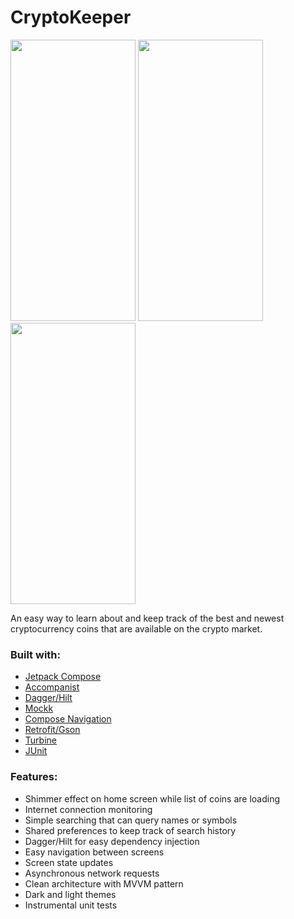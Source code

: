 <h1>CryptoKeeper</h1>

<img src="https://github.com/user-attachments/assets/3fbe0da5-fee7-4729-b677-150b6c79ca4b" width="200dp" height="450dp"> <img src="https://github.com/user-attachments/assets/2c955f71-65af-4073-b651-c95edd44a404" width="200dp" height="450dp"> <img src="https://github.com/user-attachments/assets/4086313a-6c1e-46b7-a34d-cb2f63782449" width="200dp" height="450dp">

<p>An easy way to learn about and keep track of the best and newest cryptocurrency coins that are available on the crypto market. </p>

<h3>
  Built with:
</h3>
    <ul>
      <p>
        <li><a href="https://developer.android.com/develop/ui/compose">Jetpack Compose</a></li>
        <li><a href="https://github.com/google/accompanist">Accompanist</a></li>
        <li><a href="https://github.com/google/dagger">Dagger/Hilt</a></li>
        <li><a href="https://github.com/mockk/mockk">Mockk</a></li>
        <li><a href="https://developer.android.com/develop/ui/compose/navigation">Compose Navigation</a></li>
        <li><a href="https://github.com/square/retrofit">Retrofit/Gson</a></li>
        <li><a href="https://github.com/cashapp/turbine">Turbine</a></li>
        <li><a href="https://junit.org/junit5/">JUnit</a></li>
      </p>
    </ul>

<h3>
  Features:
</h3>
    <ul>
      <p>
        <li>Shimmer effect on home screen while list of coins are loading</li>
        <li>Internet connection monitoring</li>
        <li>Simple searching that can query names or symbols</li>
        <li>Shared preferences to keep track of search history</li>
        <li>Dagger/Hilt for easy dependency injection</li>
        <li>Easy navigation between screens</li>
        <li>Screen state updates</li>
        <li>Asynchronous network requests</li>
        <li>Clean architecture with MVVM pattern</li>
        <li>Dark and light themes</li>
        <li>Instrumental unit tests</li>
      </p>
    </ul>
